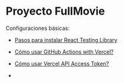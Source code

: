 # Proyecto FullMovie

Configuraciones básicas:

- [Pasos para instalar React Testing Library](https://www.robinwieruch.de/vitest-react-testing-library/)
  
- [Cómo usar GitHub Actions with Vercel?](https://vercel.com/guides/how-can-i-use-github-actions-with-vercel)
  
- [Cómo usar  Vercel API Access Token?](https://vercel.com/guides/how-do-i-use-a-vercel-api-access-token)
  
- 

